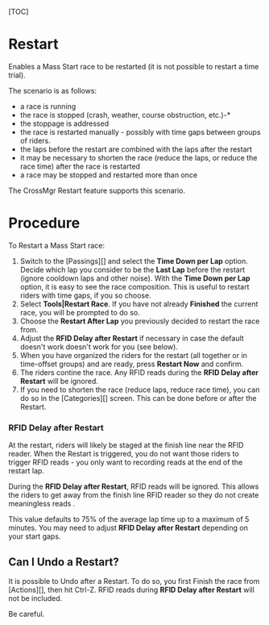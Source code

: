 [TOC]

# Restart
Enables a Mass Start race to be restarted (it is not possible to restart a time trial).

The scenario is as follows:

* a race is running
* the race is stopped (crash, weather, course obstruction, etc.)-*
* the stoppage is addressed
* the race is restarted manually - possibly with time gaps between groups of riders.
* the laps before the restart are combined with the laps after the restart
* it may be necessary to shorten the race (reduce the laps, or reduce the race time) after the race is restarted
* a race may be stopped and restarted more than once

The CrossMgr Restart feature supports this scenario.

# Procedure
To Restart a Mass Start race:

1. Switch to the [Passings][] and select the __Time Down per Lap__ option.  Decide which lap you consider to be the __Last Lap__ before the restart (ignore cooldown laps and other noise).  With the __Time Down per Lap__ option, it is easy to see the race composition. This is useful to restart riders with time gaps, if you so choose.
1. Select __Tools|Restart Race__.  If you have not already __Finished__ the current race, you will be prompted to do so.
1. Choose the __Restart After Lap__ you previously decided to restart the race from.
1. Adjust the __RFID Delay after Restart__ if necessary in case the default doesn't work doesn't work for you (see below).
1. When you have organized the riders for the restart (all together or in time-offset groups) and are ready, press __Restart Now__ and confirm.
1. The riders contine the race.  Any RFID reads during the __RFID Delay after Restart__ will be ignored.
1. If you need to shorten the race (reduce laps, reduce race time), you can do so in the [Categories][] screen.  This can be done before or after the Restart.

### RFID Delay after Restart

At the restart, riders will likely be staged at the finish line near the RFID reader.  When the Restart is triggered, you do not want those riders to trigger RFID reads - you only want to recording reads at the end of the restart lap.

During the __RFID Delay after Restart__, RFID reads will be ignored.  This allows the riders to get away from the finish line RFID reader so they do not create meaningless reads .

This value defaults to 75% of the average lap time up to a maximum of 5 minutes.
You may need to adjust __RFID Delay after Restart__ depending on your start gaps.

## Can I Undo a Restart?

It is possible to Undo after a Restart.
To do so, you first Finish the race from [Actions][], then hit Ctrl-Z.
RFID reads during __RFID Delay after Restart__ will not be included.

Be careful.
